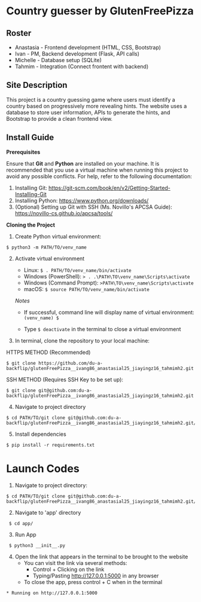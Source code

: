 # Country guesser by GlutenFreePizza

## Roster
- Anastasia - Frontend development (HTML, CSS, Bootstrap)
- Ivan - PM, Backend development (Flask, API calls)
- Michelle - Database setup (SQLite)
- Tahmim - Integration (Connect frontent with backend)

## Site Description

This project is a country guessing game where users must identify a country based on progressively more revealing hints. The website uses a database to store user information, APIs to generate the hints, and Bootstrap to provide a clean frontend view. 

## Install Guide

**Prerequisites**

Ensure that **Git** and **Python** are installed on your machine. It is recommended that you use a virtual machine when running this project to avoid any possible conflicts. For help, refer to the following documentation:
   1. Installing Git: https://git-scm.com/book/en/v2/Getting-Started-Installing-Git 
   2. Installing Python: https://www.python.org/downloads/ 
   3. (Optional) Setting up Git with SSH (Ms. Novillo's APCSA Guide): https://novillo-cs.github.io/apcsa/tools/ 
         

**Cloning the Project**
1. Create Python virtual environment:

```
$ python3 -m PATH/TO/venv_name
```

2. Activate virtual environment 

   - Linux: `$ . PATH/TO/venv_name/bin/activate`
   - Windows (PowerShell): `> . .\PATH\TO\venv_name\Scripts\activate`
   - Windows (Command Prompt): `>PATH\TO\venv_name\Scripts\activate`
   - macOS: `$ source PATH/TO/venv_name/bin/activate`

   *Notes*

   - If successful, command line will display name of virtual environment: `(venv_name) $ `

   - Type `$ deactivate` in the terminal to close a virtual environment 


3. In terminal, clone the repository to your local machine: 

HTTPS METHOD (Recommended)

```
$ git clone https://github.com/du-a-backflip/glutenFreePizza__ivang86_anastasial25_jiayingz16_tahmimh2.git        
```

SSH METHOD (Requires SSH Key to be set up):

```
$ git clone git@github.com:du-a-backflip/glutenFreePizza__ivang86_anastasial25_jiayingz16_tahmimh2.git
```

4. Navigate to project directory

```
$ cd PATH/TO/git clone git@github.com:du-a-backflip/glutenFreePizza__ivang86_anastasial25_jiayingz16_tahmimh2.git/
```

5. Install dependencies

```
$ pip install -r requirements.txt
```
        
# Launch Codes

1. Navigate to project directory:

```
$ cd PATH/TO/git clone git@github.com:du-a-backflip/glutenFreePizza__ivang86_anastasial25_jiayingz16_tahmimh2.git/
```
 
2. Navigate to 'app' directory

```
 $ cd app/
```

3. Run App

```
 $ python3 __init__.py
```
4. Open the link that appears in the terminal to be brought to the website
    - You can visit the link via several methods:
        - Control + Clicking on the link
        - Typing/Pasting http://127.0.0.1:5000 in any browser
    - To close the app, press control + C when in the terminal

```    
* Running on http://127.0.0.1:5000
``` 